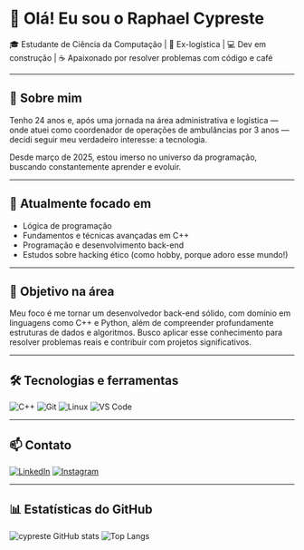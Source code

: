 # 👋 Olá! Eu sou o Raphael Cypreste

🎓 Estudante de Ciência da Computação | 🧭 Ex-logística | 💻 Dev em construção | ☕ Apaixonado por resolver problemas com código e café

---

## 🧠 Sobre mim

Tenho 24 anos e, após uma jornada na área administrativa e logística — onde atuei como coordenador de operações de ambulâncias por 3 anos — decidi seguir meu verdadeiro interesse: a tecnologia.

Desde março de 2025, estou imerso no universo da programação, buscando constantemente aprender e evoluir.

---

## 🚀 Atualmente focado em

- Lógica de programação
- Fundamentos e técnicas avançadas em C++
- Programação e desenvolvimento back-end
- Estudos sobre hacking ético (como hobby, porque adoro esse mundo!)

---

## 🎯 Objetivo na área

Meu foco é me tornar um desenvolvedor back-end sólido, com domínio em linguagens como C++ e Python, além de compreender profundamente estruturas de dados e algoritmos. Busco aplicar esse conhecimento para resolver problemas reais e contribuir com projetos significativos.

---

## 🛠️ Tecnologias e ferramentas

![C++](https://img.shields.io/badge/C++-00599C?style=flat&logo=c%2B%2B&logoColor=white)
![Git](https://img.shields.io/badge/Git-F05032?style=flat&logo=git&logoColor=white)
![Linux](https://img.shields.io/badge/Linux-FCC624?style=flat&logo=linux&logoColor=black)
![VS Code](https://img.shields.io/badge/VS_Code-007ACC?style=flat&logo=visual-studio-code&logoColor=white)

---

## 📫 Contato

[![LinkedIn](https://img.shields.io/badge/LinkedIn-blue?style=flat&logo=linkedin)](https://www.linkedin.com/in/raphaelcypreste)
[![Instagram](https://img.shields.io/badge/Instagram-E4405F?style=flat&logo=instagram&logoColor=white)](https://www.instagram.com/cypreste_)

---

## 📊 Estatísticas do GitHub

![cypreste GitHub stats](https://github-readme-stats.vercel.app/api?username=cypreste&show_icons=true&theme=tokyonight)
![Top Langs](https://github-readme-stats.vercel.app/api/top-langs/?username=cypreste&layout=compact&theme=tokyonight)
